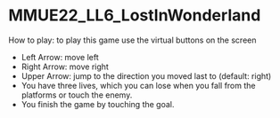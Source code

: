 # MMUE22_LL6_LostInWonderland
How to play: to play this game use the virtual buttons on the screen
- Left Arrow: move left 
- Right Arrow: move right
- Upper Arrow: jump to the direction you moved last to (default: right)
- You have three lives, which you can lose when you fall from the platforms or touch the enemy. 
- You finish the game by touching the goal. 
